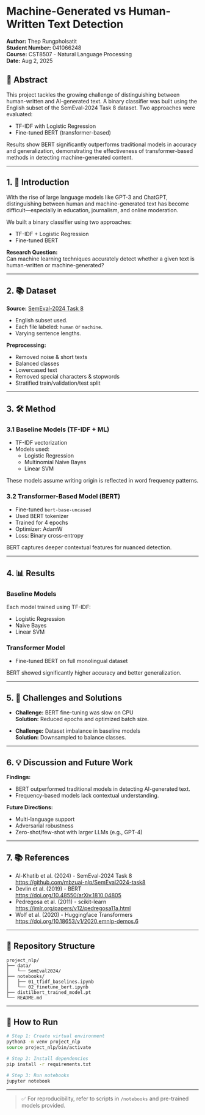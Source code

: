 # Machine-Generated vs Human-Written Text Detection

**Author:** Thep Rungpholsatit  
**Student Number:** 041066248  
**Course:** CST8507 - Natural Language Processing  
**Date:** Aug 2, 2025  

## 📝 Abstract

This project tackles the growing challenge of distinguishing between human-written and AI-generated text. A binary classifier was built using the English subset of the SemEval-2024 Task 8 dataset. Two approaches were evaluated:

- TF-IDF with Logistic Regression
- Fine-tuned BERT (transformer-based)

Results show BERT significantly outperforms traditional models in accuracy and generalization, demonstrating the effectiveness of transformer-based methods in detecting machine-generated content.

---

## 1. 📌 Introduction

With the rise of large language models like GPT-3 and ChatGPT, distinguishing between human and machine-generated text has become difficult—especially in education, journalism, and online moderation.

We built a binary classifier using two approaches:
- TF-IDF + Logistic Regression
- Fine-tuned BERT

**Research Question:**  
Can machine learning techniques accurately detect whether a given text is human-written or machine-generated?

---

## 2. 📚 Dataset

**Source:** [SemEval-2024 Task 8](https://github.com/mbzuai-nlp/SemEval2024-task8)

- English subset used.
- Each file labeled: `human` or `machine`.
- Varying sentence lengths.

**Preprocessing:**
- Removed noise & short texts
- Balanced classes
- Lowercased text
- Removed special characters & stopwords
- Stratified train/validation/test split

---

## 3. 🛠️ Method

### 3.1 Baseline Models (TF-IDF + ML)
- TF-IDF vectorization
- Models used:
  - Logistic Regression
  - Multinomial Naive Bayes
  - Linear SVM

These models assume writing origin is reflected in word frequency patterns.

### 3.2 Transformer-Based Model (BERT)
- Fine-tuned `bert-base-uncased`
- Used BERT tokenizer
- Trained for 4 epochs
- Optimizer: AdamW
- Loss: Binary cross-entropy

BERT captures deeper contextual features for nuanced detection.

---

## 4. 📊 Results

### Baseline Models
Each model trained using TF-IDF:
- Logistic Regression
- Naive Bayes
- Linear SVM

### Transformer Model
- Fine-tuned BERT on full monolingual dataset

BERT showed significantly higher accuracy and better generalization.

---

## 5. 🚧 Challenges and Solutions

- **Challenge:** BERT fine-tuning was slow on CPU  
  **Solution:** Reduced epochs and optimized batch size.

- **Challenge:** Dataset imbalance in baseline models  
  **Solution:** Downsampled to balance classes.

---

## 6. 💡 Discussion and Future Work

**Findings:**
- BERT outperformed traditional models in detecting AI-generated text.
- Frequency-based models lack contextual understanding.

**Future Directions:**
- Multi-language support
- Adversarial robustness
- Zero-shot/few-shot with larger LLMs (e.g., GPT-4)

---

## 7. 📚 References

- Al-Khatib et al. (2024) - SemEval-2024 Task 8  
  https://github.com/mbzuai-nlp/SemEval2024-task8  
- Devlin et al. (2019) - BERT  
  https://doi.org/10.48550/arXiv.1810.04805  
- Pedregosa et al. (2011) - scikit-learn  
  https://jmlr.org/papers/v12/pedregosa11a.html  
- Wolf et al. (2020) - Huggingface Transformers  
  https://doi.org/10.18653/v1/2020.emnlp-demos.6

---

## 📁 Repository Structure

```
project_nlp/
├── data/
│   └── SemEval2024/
├── notebooks/
│   ├── 01_tfidf_baselines.ipynb
│   └── 02_finetune_bert.ipynb
├── distilbert_trained_model.pt
└── README.md
```

---

## 🧪 How to Run

```bash
# Step 1: Create virtual environment
python3 -m venv project_nlp
source project_nlp/bin/activate

# Step 2: Install dependencies
pip install -r requirements.txt

# Step 3: Run notebooks
jupyter notebook
```

---

> ✅ For reproducibility, refer to scripts in `/notebooks` and pre-trained models provided.

